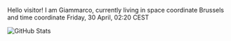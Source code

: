 Hello visitor! I am Giammarco, currently living in space coordinate Brussels and time coordinate Friday, 30 April, 02:20 CEST

![GitHub Stats](https://github-readme-stats.vercel.app/api?username=grcasanova)
